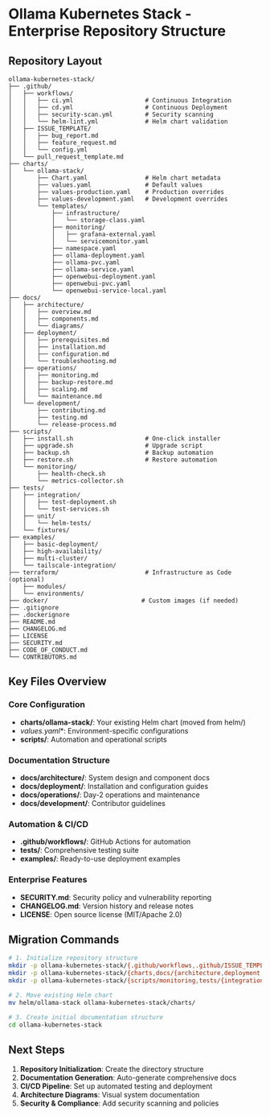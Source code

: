 # Ollama Kubernetes Stack - Enterprise Repository Structure

## Repository Layout

```
ollama-kubernetes-stack/
├── .github/
│   ├── workflows/
│   │   ├── ci.yml                    # Continuous Integration
│   │   ├── cd.yml                    # Continuous Deployment
│   │   ├── security-scan.yml         # Security scanning
│   │   └── helm-lint.yml             # Helm chart validation
│   ├── ISSUE_TEMPLATE/
│   │   ├── bug_report.md
│   │   ├── feature_request.md
│   │   └── config.yml
│   └── pull_request_template.md
├── charts/
│   └── ollama-stack/
│       ├── Chart.yaml                # Helm chart metadata
│       ├── values.yaml               # Default values
│       ├── values-production.yaml    # Production overrides
│       ├── values-development.yaml   # Development overrides
│       └── templates/
│           ├── infrastructure/
│           │   └── storage-class.yaml
│           ├── monitoring/
│           │   ├── grafana-external.yaml
│           │   └── servicemonitor.yaml
│           ├── namespace.yaml
│           ├── ollama-deployment.yaml
│           ├── ollama-pvc.yaml
│           ├── ollama-service.yaml
│           ├── openwebui-deployment.yaml
│           ├── openwebui-pvc.yaml
│           └── openwebui-service-local.yaml
├── docs/
│   ├── architecture/
│   │   ├── overview.md
│   │   ├── components.md
│   │   └── diagrams/
│   ├── deployment/
│   │   ├── prerequisites.md
│   │   ├── installation.md
│   │   ├── configuration.md
│   │   └── troubleshooting.md
│   ├── operations/
│   │   ├── monitoring.md
│   │   ├── backup-restore.md
│   │   ├── scaling.md
│   │   └── maintenance.md
│   └── development/
│       ├── contributing.md
│       ├── testing.md
│       └── release-process.md
├── scripts/
│   ├── install.sh                    # One-click installer
│   ├── upgrade.sh                    # Upgrade script
│   ├── backup.sh                     # Backup automation
│   ├── restore.sh                    # Restore automation
│   └── monitoring/
│       ├── health-check.sh
│       └── metrics-collector.sh
├── tests/
│   ├── integration/
│   │   ├── test-deployment.sh
│   │   └── test-services.sh
│   ├── unit/
│   │   └── helm-tests/
│   └── fixtures/
├── examples/
│   ├── basic-deployment/
│   ├── high-availability/
│   ├── multi-cluster/
│   └── tailscale-integration/
├── terraform/                        # Infrastructure as Code (optional)
│   ├── modules/
│   └── environments/
├── docker/                          # Custom images (if needed)
├── .gitignore
├── .dockerignore
├── README.md
├── CHANGELOG.md
├── LICENSE
├── SECURITY.md
├── CODE_OF_CONDUCT.md
└── CONTRIBUTORS.md
```

## Key Files Overview

### Core Configuration
- **charts/ollama-stack/**: Your existing Helm chart (moved from helm/)
- **values*.yaml**: Environment-specific configurations
- **scripts/**: Automation and operational scripts

### Documentation Structure
- **docs/architecture/**: System design and component docs
- **docs/deployment/**: Installation and configuration guides
- **docs/operations/**: Day-2 operations and maintenance
- **docs/development/**: Contributor guidelines

### Automation & CI/CD
- **.github/workflows/**: GitHub Actions for automation
- **tests/**: Comprehensive testing suite
- **examples/**: Ready-to-use deployment examples

### Enterprise Features
- **SECURITY.md**: Security policy and vulnerability reporting
- **CHANGELOG.md**: Version history and release notes
- **LICENSE**: Open source license (MIT/Apache 2.0)

## Migration Commands

```bash
# 1. Initialize repository structure
mkdir -p ollama-kubernetes-stack/{.github/workflows,.github/ISSUE_TEMPLATE}
mkdir -p ollama-kubernetes-stack/{charts,docs/{architecture,deployment,operations,development}}
mkdir -p ollama-kubernetes-stack/{scripts/monitoring,tests/{integration,unit},examples}

# 2. Move existing Helm chart
mv helm/ollama-stack ollama-kubernetes-stack/charts/

# 3. Create initial documentation structure
cd ollama-kubernetes-stack
```

## Next Steps

1. **Repository Initialization**: Create the directory structure
2. **Documentation Generation**: Auto-generate comprehensive docs
3. **CI/CD Pipeline**: Set up automated testing and deployment
4. **Architecture Diagrams**: Visual system documentation
5. **Security & Compliance**: Add security scanning and policies